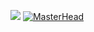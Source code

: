 <!-- - 👋 Hi, I’m @wOvOpy
- 👀 I’m interested in ...
- 🌱 I’m currently learning ...
- 💞️ I’m looking to collaborate on ...
- 📫 How to reach me ... -->

<!---
wOvOpy/wOvOpy is a ✨ special ✨ repository because its `README.md` (this file) appears on your GitHub profile.
You can click the Preview link to take a look at your changes.
--->
![](https://komarev.com/ghpvc/?username=wOvOpy)
[![MasterHead](https://blog-cnblogs.oss-cn-hangzhou.aliyuncs.com/img/infinity-676717.jpg)](https://github.com/wOvOpy)
